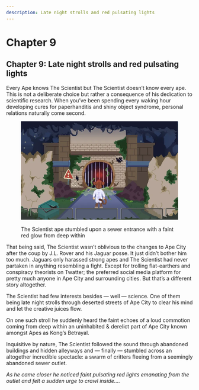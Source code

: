 ```yaml
---
description: Late night strolls and red pulsating lights
---
```


# Chapter 9

## Chapter 9: Late night strolls and red pulsating lights

Every Ape knows The Scientist but The Scientist doesn’t know every ape. This is not a deliberate choice but rather a consequence of his dedication to scientific research. When you’ve been spending every waking hour developing cures for paperhanditis and shiny object syndrome, personal relations naturally come second.

<figure><img src="../../.gitbook/assets/image.png" alt=""><figcaption><p>The Scientist ape stumbled upon a sewer entrance with a faint red glow from deep within</p></figcaption></figure>

That being said, The Scientist wasn’t oblivious to the changes to Ape City after the coup by J.L. Rover and his Jaguar posse. It just didn’t bother him too much. Jaguars only harassed strong apes and The Scientist had never partaken in anything resembling a fight. Except for trolling flat-earthers and conspiracy theorists on Twatter; the preferred social media platform for pretty much anyone in Ape City and surrounding cities. But that’s a different story altogether.

The Scientist had few interests besides — well — science. One of them being late night strolls through deserted streets of Ape City to clear his mind and let the creative juices flow.

On one such stroll he suddenly heard the faint echoes of a loud commotion coming from deep within an uninhabited & derelict part of Ape City known amongst Apes as Kong’s Betrayal.

Inquisitive by nature, The Scientist followed the sound through abandoned buildings and hidden alleyways and — finally — stumbled across an altogether incredible spectacle: a swarm of critters fleeing from a seemingly abandoned sewer outlet.

_As he came closer he noticed faint pulsating red lights emanating from the outlet and felt a sudden urge to crawl inside…._
